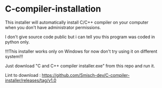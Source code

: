 # C-compiler-installation
This installer will automatically install C/C++ compiler on your computer when you don't have administrator permissions.

I don't give source code public but i can tell you this program was coded in python only.

!!!This installer works only on Windows for now don't try using it on different system!!!



Just download "C and C++ compiler installer.exe" from this repo and run it.

Lint to download : https://github.com/Smisch-dev/C-compiler-installer/releases/tag/v1.0
